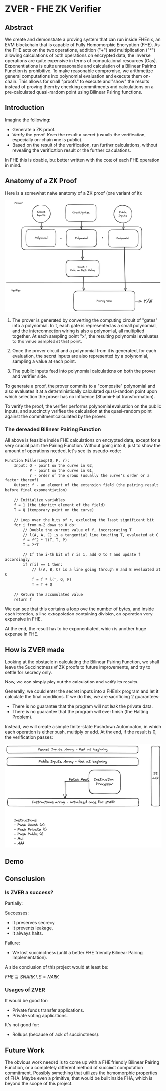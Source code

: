 # ZVER - FHE ZK Verifier

## Abstract

We create and demonstrate a proving system that can run inside FHEnix, an EVM blockchain that is capable of Fully Homomorphic Encryption (FHE). As the FHE acts on the two operations, addition ("+") and multiplication ("*") allowing calculations of both operations on encrypted data, the inverse operations are quite expensive in terms of computational resources (Gas). Exponentiations is quite unreasonable and calculation of a Bilinear Pairing Function is prohibitive. To make reasonable compromise, we
arithmetize general computations into polynomial evaluation and execute them on-chain. This allows for small "proofs" to execute and
"show" the results instead of proving them by checking commitments
and calculations on a pre-calculated quasi-random point using Bilinear Pairing functions.

## Introduction

Imagine the following:
- Generate a ZK proof.
- Verify the proof. Keep the result a secret (usually the verification, especially on-chain one is public).
- Based on the result of the verification, run further calculations,
without revealing the verification result or the further calculations.

In FHE this is doable, but better written with the cost of each FHE
operation in mind.

## Anatomy of a ZK Proof

Here is a somewhat naïve anatomy of a ZK proof (one variant of it):

![Anatomy of ZK Prof](./docs/anatomy.png)

1. The prover is generated by converting the computing circuit of "gates" into a polynomial. In it, each gate is represented as a small polynomial, and the interconnection wiring is also a polynomial, all multiplied together. At each sampling point "x",
the resulting polynomial evaluates to the value sampled at that point. 

2. Once the prover circuit and a polynomial from it is generated,
for each evaluation, the secret inputs are also represented by a polynomial, sampling a value at each point.

3. The public inputs feed into polynomial calculations on both the
prover and verifier side.

To generate a proof, the prover commits to a "composite" polynomial and also evaluates it at a deterministically calculated
quasi-random point upon which selection the prover has no influence (Shamir-Fiat transformation).

To verify the proof, the verifier performs polynomial evaluation on
the public inputs, and succinctly verifies the calculation at the
quasi-random point against the commitment calculated by the prover.

### The dereaded Bilinear Pairing Function

All above is feasible inside FHE calculations on encrypted data, except for a very crucial part: the Pairing Function. Without going into it, just to show the amount of operations needed, let's see its pseudo-code:
```
Function MillerLoop(Q, P, r):
    Input: Q - point on the curve in G2,
           P - point on the curve in G1,
           r - order of the group (usually the curve's order or a factor thereof)
    Output: f - an element of the extension field (the pairing result before final exponentiation)

    // Initialize variables
    f = 1 (the identity element of the field)
    T = Q (temporary point on the curve)

    // Loop over the bits of r, excluding the least significant bit
    for i from m-2 down to 0 do:
        // Double the current value of f, incorporating T
        // l(A, A, C) is a tangential line touching T, evaluated at C
        f = f^2 * l(T, T, P)
        T = 2*T

        // If the i-th bit of r is 1, add Q to T and update f accordingly
        if r[i] == 1 then:
            // l(A, B, C) is a line going through A and B eveluated at C
            f = f * l(T, Q, P)
            T = T + Q

    // Return the accumulated value
    return f

```

We can see that this contains a loop ove the number of bytes, and inside each iteration, a line extrapolation containing division, an operation very expensive in FHE.

At the end, the result has to be exponentiated, which is another huge expense in FHE.

## How is ZVER made

Looking at the obstacle in calculating the Bilinear Pairing Function, we shall leave the Succinctness of ZK proofs to future improvements, and try to settle for secrecy only.

Now, we can simply play out the calculation and
verify its results.

Generally, we could enter the secret inputs into a FHEnix program and let it calculate the final conditions. If we do this, we are sacrificing 2 guarantees:
- There is no guarantee that the program will not leak the private data.
- There is no guarantee that the program will ever finish (the Halting Problem).

Instead, we will create a simple finite-state Pushdown Automoaton, in which each operation is either push, multiply or add. At the end, if the result is $0$, the verification passes:

![ZVER](./docs/zver.png)

## Demo


## Consclusion

### Is ZVER a success? 

Partially:

Successes:
- It preserves secrecy.
- It prevents leakage.
- It always halts.

Failure:
- We lost succinctness (until a better FHE friendly Bilinear Pairing Implementation).

A side conclusion of this project would at least be:

$FHE \supseteq SNARK \setminus S = NARK$

### Usages of ZVER

It would be good for:
- Private funds transfer applications.
- Private voting applications.

It's not good for:
- Rollups (because of lack of succinctness).

## Future Work

The obvious work needed is to come up with a FHE friendly Bilinear Pairing Function, or a completely different method of succinct computation commitment. Possibly something that utilizes the homomorphic properties of FHA. Maybe even a primitive, that would be built inside FHA, which is beyond the scope of this project.